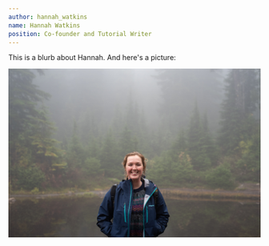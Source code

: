 ```yaml
---
author: hannah_watkins
name: Hannah Watkins
position: Co-founder and Tutorial Writer
---
```


This is a blurb about Hannah. And here's a picture:

<div class="container">
  <img src="/assets/images/about_photo_HW.JPG" class="img-fluid" alt="Responsive image">
</div>
